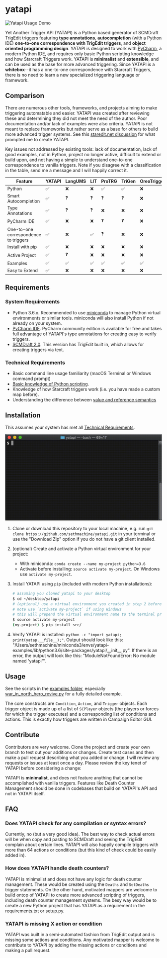 # yatapi

![Yatapi Usage Demo](img/yatapi-usage.gif "Yatapi Usage")

Yet Another Trigger API (YATAPI) is a Python based generator of SCMDraft TrigEdit triggers featuring **type annotations**, **autocompletion** (with a Python IDE) **one-to-one correspondence with TrigEdit triggers**, and **object oriented programming design**.  YATAPI is designed to work with [PyCharm](https://www.jetbrains.com/pycharm/download/#section=mac), a modern Python IDE, and requires only basic Python scripting knowledge and how Starcraft Triggers work.  YATAPI is **minimalist** and **extensible**, and can be used as the base for more advanced triggering.  Since YATAPI is a **whitebox**--it has a one-to-one correspondence with Starcraft Triggers, there is no need to learn a new specialized triggering language or framework.  

## Comparison
There are numerous other tools, frameworks, and projects aiming to make triggering automatable and easier.  YATAPI was created after reviewing these and determining they did not meet the need of the author.  Poor documentation and/or lack of examples were also criteria.  YATAPI is not meant to replace frameworks but rather serve as a base for others to build more advanced trigger systems.  See this [staredit.net discussion](http://www.staredit.net/topic/17706/#2) for what prompted me to create YATAPI.  

Key issues not addressed by existing tools: lack of documentation, lack of good examples, not in Python, project no longer active, difficult to extend or build upon, and not having a simple to understand one-to-one correspondence to vanilla triggers.  Note if you disagree with a classification in the table, send me a message and I will happily correct it.  

| Feature                               | YATAPI             | LangUMS            | LIT                | ProTRG             | TriGen             | OreoTriggers       | MacroTriggers      |
|---------------------------------------|--------------------|--------------------|--------------------|--------------------|--------------------|--------------------|--------------------|
| Python                                | :white_check_mark: | :x:                | :x:                | :white_check_mark: | :white_check_mark: | :x:                | :x:                |
| Smart Autocompletion                  | :white_check_mark: | :question:         | :question:         | :question:         | :question:         | :x:                | :x:                |
| Type Annotations                      | :white_check_mark: | :question:         | :question:         | :x:                | :x:                | :x:                | :white_check_mark: |
| PyCharm IDE                           | :white_check_mark: | :x:                | :x:                | :question:         | :question:         | :x:                | :x:                |
| One-to-one correspondence to triggers | :white_check_mark: | :x:                | :white_check_mark: | :question:         | :x:                | :x:                | :x:                |
| Install with pip                      | :white_check_mark: | :x:                | :x:                | :x:                | :x:                | :x:                | :x:                |
| Active Project                        | :white_check_mark: | :question:         | :x:                | :x:                | :x:                | :x:                | :x:                |
| Examples                              | :white_check_mark: | :white_check_mark: | :white_check_mark: | :white_check_mark: | :white_check_mark: | :white_check_mark: | :x:                |
| Easy to Extend                        | :white_check_mark: | :x:                | :x:                | :x:                | :x:                | :x:                | :x:                |





## Requirements

### System Requirements

* Python 3.6.x.  Recommended to use [miniconda](https://docs.conda.io/en/latest/miniconda.html) to manage Python virtual environments or similar tools.  miniconda will also install Python if not already on your system.
* [PyCharm IDE](https://www.jetbrains.com/pycharm/download/).  PyCharm community edition is available for free and takes full advantage of YATAPI's type annotations for creating easy to verify triggers.  
* [SCMDraft 2.0](http://www.stormcoast-fortress.net/cntt/software/scmdraft/download/).  This version has TrigEdit built in, which allows for creating triggers via text.

### Technical Requirements

* Basic command line usage familiarity (macOS Terminal or Windows command prompt)
* [Basic knowledge of Python scripting](https://www.python.org/about/gettingstarted/).  
* Knowledge of how Starcraft triggers work (i.e. you have made a custom map before).
* Understanding the difference between [value and reference semantics](https://stackoverflow.com/questions/373419/whats-the-difference-between-passing-by-reference-vs-passing-by-value)


## Installation

This assumes your system has met all [Technical Requirements](#technical-requirements).


![Install YATAPI Demo](img/install-yatapi-gif.gif "Install Yatapi Demo")

1.  Clone or download this repository to your local machine, e.g. run `git clone https://github.com/sethmachine/yatapi.git` in your terminal or use the "Download Zip" option if you do not have a git client installed.

2.  (optional) Create and activate a Python virtual environment for your project:
    * With miniconda: `conda create --name my-project python=3.6`
    * Activate before installing: `source activate my-project`.  On Windows use `activate my-project`.  

3.  Install YATAPI using `pip` (included with modern Python installations):
    ```bash
    # assuming you cloned yatapi to your desktop
    $ cd ~/desktop/yatapi
    # (optional) use a virtual environment you created in step 2 before installing
    # note use `activate my-project` if using Windows
    # this will prepend the virtual environment name to the terminal prompt
    $ source activate my-project
    (my-project) $ pip install src/
    ```

4.  Verify YATAPI is installed: `python -c "import yatapi; print(yatap.__file__);"`.  Output should look like this: "/Users/sethmachine/miniconda3/envs/yatapi-examples/lib/python3.6/site-packages/yatapi/\_\_init\_\_.py".  If there is an error, the output will look like this: "ModuleNotFoundError: No module named 'yatapi'".  

## Usage

See the scripts in the [examples folder](https://github.com/sethmachine/yatapi/tree/master/examples), especially [war\_in\_north\_hero\_revive.py](https://github.com/sethmachine/yatapi/blob/master/examples/war_in_north_hero_revive.py) for a fully detailed example.

The core constructs are `Condition`, `Action`, and `Trigger` objects.  Each trigger object is made up of a list of `SCPlayer` objects (the players or forces for which the trigger executes) and a corresponding list of conditions and actions.  This is exactly how triggers are written in Campaign Editor GUI.  

## Contribute

Contributors are very welcome.  Clone the project and create your own branch to test out your additions or changes.  Create test cases and then make a pull request describing what you added or change.  I will review any requests or issues at least once a day.  Please review the key tenet of YATAPI before considering a change:

YATAPI is **minimalist**, and does not feature anything that cannot be accomplished with vanilla triggers.  Features like Death Counter Management should be done in codebases that build on YATAPI's API and not in YATAPI itself.  

## FAQ

### Does YATAPI check for any compilation or syntax errors?

Currently, no (but a very good idea).  The best way to check actual errors will be when copy and pasting to SCMDraft and seeing the TrigEdit complain about certain lines.  YATAPI will also happily compile triggers with more than 64 actions or conditions (but this kind of check could be easily added in).  

### How does YATAPI handle death counters?

YATAPI is minimalist and does not have any logic for death counter management.  These would be created using the `Deaths` and `SetDeaths` trigger statements.  On the other hand, motivated mappers are welcome to build ontop of YATAPI to create more advanced scripting of triggers, including death counter management systems.  The besy way would be to create a new Python project that has YATAPI as a requirement in the requirements.txt or setup.py.  

### YATAPI is missing X action or condition

YATAPI was built in a semi-automated fashion from TrigEdit output and is missing some actions and conditions.  Any motivated mapper is welcome to contribute to YATAPI by adding the missing actions or conditions and making a pull request.  

